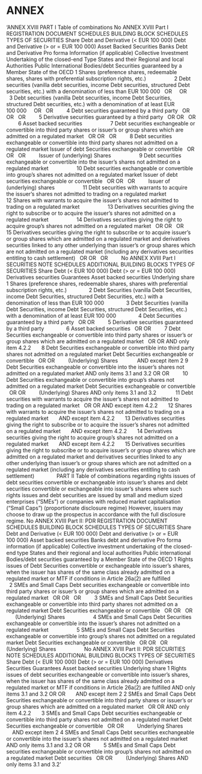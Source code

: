 # ANNEX

‘ANNEX XVIII PART I Table of combinations No ANNEX XVIII Part I REGISTRATION DOCUMENT SCHEDULES BUILDING BLOCK SCHEDULES TYPES OF SECURITIES Share Debt and Derivative (< EUR 100 000) Debt and Derivative (> or = EUR 100 000) Asset Backed Securities Banks Debt and Derivative Pro forma Information (if applicable) Collective Investment Undertaking of the closed-end Type States and their Regional and local Authorities Public International Bodies/debt Securities guaranteed by a Member State of the OECD 1 Shares (preference shares, redeemable shares, shares with preferential subscription rights, etc.)                   2 Debt securities (vanilla debt securities, income Debt securities, structured Debt securities, etc.) with a denomination of less than EUR 100 000   OR     OR         3 Debt securities (vanilla Debt securities, income Debt Securities, structured Debt securities, etc.) with a denomination of at least EUR 100 000     OR   OR         4 Debt securities guaranteed by a third party   OR OR   OR         5 Derivative securities guaranteed by a third party   OR OR   OR         6 Asset backed securities                   7 Debt securities exchangeable or convertible into third party shares or issuer’s or group shares which are admitted on a regulated market   OR OR   OR         8 Debt securities exchangeable or convertible into third party shares not admitted on a regulated market Issuer of debt Securities exchangeable or convertible   OR OR   OR         Issuer of (underlying) Shares                   9 Debt securities exchangeable or convertible into the issuer’s shares not admitted on a regulated market                   10 Debt securities exchangeable or convertible into group’s shares not admitted on a regulated market Issuer of debt securities exchangeable or convertible   OR OR   OR         Issuer of (underlying) shares                   11 Debt securities with warrants to acquire the issuer’s shares not admitted to trading on a regulated market                   12 Shares with warrants to acquire the issuer’s shares not admitted to trading on a regulated market                   13 Derivatives securities giving the right to subscribe or to acquire the issuer’s shares not admitted on a regulated market                   14 Derivatives securities giving the right to acquire group’s shares not admitted on a regulated market   OR OR   OR         15 Derivatives securities giving the right to subscribe or to acquire issuer’s or group shares which are admitted on a regulated market and derivatives securities linked to any other underlying than issuer’s or group shares which are not admitted on a regulated market (including any derivatives securities entitling to cash settlement)   OR OR   OR         No ANNEX XVIII Part I SECURITIES NOTE SCHEDULES ADDITIONAL BUILDING BLOCKS TYPES OF SECURITIES Share Debt (< EUR 100 000) Debt (> or = EUR 100 000) Derivatives securities Guarantees Asset backed securities Underlying share 1 Shares (preference shares, redeemable shares, shares with preferential subscription rights, etc.)               2 Debt Securities (vanilla Debt Securities, income Debt Securities, structured Debt Securities, etc.) with a denomination of less than EUR 100 000               3 Debt Securities (vanilla Debt Securities, income Debt Securities, structured Debt Securities, etc.) with a denomination of at least EUR 100 000               4 Debt Securities guaranteed by a third party   OR OR         5 Derivative securities guaranteed by a third party               6 Asset backed securities   OR OR         7 Debt Securities exchangeable or convertible into third party shares or issuer’s or group shares which are admitted on a regulated market   OR OR AND only item 4.2.2       8 Debt Securities exchangeable or convertible into third party shares not admitted on a regulated market Debt Securities exchangeable or convertible   OR OR         (Underlying) Shares             AND except item 2 9 Debt Securities exchangeable or convertible into the issuer’s shares not admitted on a regulated market AND only items 3.1 and 3.2 OR OR         10 Debt Securities exchangeable or convertible into group’s shares not admitted on a regulated market Debt Securities exchangeable or convertible   OR OR         (Underlying) Shares AND only items 3.1 and 3.2             11 Debt securities with warrants to acquire the issuer’s shares not admitted to trading on a regulated market   OR OR AND except item 4.2.2       12 Shares with warrants to acquire the issuer’s shares not admitted to trading on a regulated market       AND except item 4.2.2       13 Derivatives securities giving the right to subscribe or to acquire the issuer’s shares not admitted on a regulated market       AND except item 4.2.2       14 Derivatives securities giving the right to acquire group’s shares not admitted on a regulated market       AND except item 4.2.2       15 Derivatives securities giving the right to subscribe or to acquire issuer’s or group shares which are admitted on a regulated market and derivatives securities linked to any other underlying than issuer’s or group shares which are not admitted on a regulated market (including any derivatives securities entitling to cash settlement)               PART II Table of combinations regarding rights issues of debt securities convertible or exchangeable into issuer’s shares and debt securities convertible or exchangeable into issuer’s shares where such rights issues and debt securities are issued by small and medium sized enterprises (“SMEs”) or companies with reduced market capitalisation (“Small Caps”) (proportionate disclosure regime) However, issuers may choose to draw up the prospectus in accordance with the full disclosure regime. No ANNEX XVIII Part II: PDR REGISTRATION DOCUMENT SCHEDULES BUILDING BLOCK SCHEDULES TYPES OF SECURITIES Share Debt and Derivative (< EUR 100 000) Debt and derivative (> or = EUR 100 000) Asset backed securities Banks debt and derivative Pro forma information (if applicable) Collective investment undertaking of the closed-end type States and their regional and local authorities Public international Bodies/debt securities guaranteed by a Member State of the OECD 1 Rights issues of Debt Securities convertible or exchangeable into issuer’s shares, when the issuer has shares of the same class already admitted on a regulated market or MTF if conditions in Article 26a(2) are fulfilled                   2 SMEs and Small Caps Debt securities exchangeable or convertible into third party shares or issuer’s or group shares which are admitted on a regulated market   OR OR   OR         3 SMEs and Small Caps Debt Securities exchangeable or convertible into third party shares not admitted on a regulated market Debt Securities exchangeable or convertible   OR OR   OR         (Underlying) Shares                   4 SMEs and Small Caps Debt Securities exchangeable or convertible into the issuer’s shares not admitted on a regulated market                   5 SMEs and Small Caps Debt Securities exchangeable or convertible into group’s shares not admitted on a regulated market Debt Securities exchangeable or convertible   OR OR   OR         (Underlying) Shares                   No ANNEX XVIII Part II: PDR SECURITIES NOTE SCHEDULES ADDITIONAL BUILDING BLOCKS TYPES OF SECURITIES Share Debt (< EUR 100 000) Debt (> or = EUR 100 000) Derivatives Securities Guarantees Asset backed securities Underlying share 1 Rights issues of debt securities exchangeable or convertible into issuer’s shares, when the issuer has shares of the same class already admitted on a regulated market or MTF if conditions in Article 26a(2) are fulfilled AND only items 3.1 and 3.2 OR OR       AND except item 2 2 SMEs and Small Caps Debt Securities exchangeable or convertible into third party shares or issuer’s or group shares which are admitted on a regulated market   OR OR AND only item 4.2.2       3 SMEs and Small Caps Debt securities exchangeable or convertible into third party shares not admitted on a regulated market Debt Securities exchangeable or convertible   OR OR         Underlying Shares             AND except item 2 4 SMEs and Small Caps Debt securities exchangeable or convertible into the issuer’s shares not admitted on a regulated market AND only items 3.1 and 3.2 OR OR         5 SMEs and Small Caps Debt securities exchangeable or convertible into group’s shares not admitted on a regulated market Debt securities   OR OR         (Underlying) Shares AND only items 3.1 and 3.2’            

